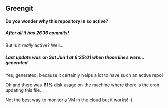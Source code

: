 ## Greengit

#### Do you wonder why this repository is so active?

##### After all it has 2636 commits!

But is it *really* active? Well...

##### Last update was on Sat Jun 1 at 6:25:01 when those lines were... generated

Yes, generated, because it certainly helps a lot to have such an active repo!

Oh and there was **61%** disk usage on the machine
where there is the cron updating this file.

Not the best way to monitor a VM in the cloud but it works! :)
